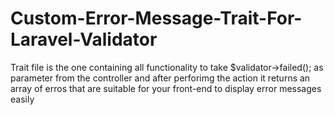 # Custom-Error-Message-Trait-For-Laravel-Validator
Trait file is the one containing all functionality to take $validator->failed(); as parameter from the controller and after perforimg the action it returns an array of erros that are suitable for your front-end to display error messages easily
